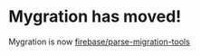 # Mygration has moved!

Mygration is now
[firebase/parse-migration-tools](https://github.com/firebase/parse-migration-tools)
